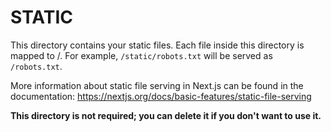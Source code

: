 # STATIC

This directory contains your static files.
Each file inside this directory is mapped to /. For example, `/static/robots.txt` will be served as `/robots.txt`.

More information about static file serving in Next.js can be found in the documentation:
https://nextjs.org/docs/basic-features/static-file-serving

**This directory is not required; you can delete it if you don't want to use it.**
